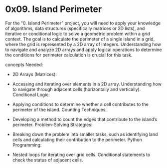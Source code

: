 # 0x09. Island Perimeter

For the “0. Island Perimeter” project, you will need to apply your knowledge of algorithms, data structures (specifically matrices or 2D lists), and iterative or conditional logic to solve a geometric problem within a grid context. The goal is to calculate the perimeter of a single island in a grid, where the grid is represented by a 2D array of integers. Understanding how to navigate and analyze 2D arrays and apply logical operations to determine the conditions for perimeter calculation is crucial for this task.

concepts Needed:
- 2D Arrays (Matrices):

- Accessing and iterating over elements in a 2D array.
  Understanding how to navigate through adjacent cells (horizontally and vertically).
  Conditional Logic:

- Applying conditions to determine whether a cell contributes to the perimeter of the island.
  Counting Techniques:

- Developing a method to count the edges that contribute to the island’s perimeter.
  Problem-Solving Strategies:

- Breaking down the problem into smaller tasks, such as identifying land cells and calculating their contribution to the perimeter.
  Python Programming:

- Nested loops for iterating over grid cells.
  Conditional statements to check the status of adjacent cells.
